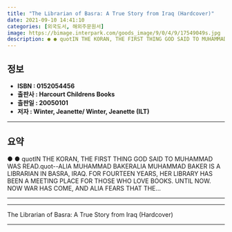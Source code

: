 ```yaml
---
title: "The Librarian of Basra: A True Story from Iraq (Hardcover)"
date: 2021-09-10 14:41:10
categories: [외국도서, 해외주문원서]
image: https://bimage.interpark.com/goods_image/9/0/4/9/17549049s.jpg
description: ● ● quotIN THE KORAN, THE FIRST THING GOD SAID TO MUHAMMAD WAS READ.quot--ALIA MUHAMMAD BAKERALIA MUHAMMAD BAKER IS A LIBRARIAN IN BASRA, IRAQ. FOR FOURTEEN Y
---
```


## **정보**

- **ISBN : 0152054456**
- **출판사 : Harcourt Childrens Books**
- **출판일 : 20050101**
- **저자 : Winter, Jeanette/ Winter, Jeanette (ILT)**

------



## **요약**

●  ●  quotIN THE KORAN, THE FIRST THING GOD SAID TO MUHAMMAD WAS READ.quot--ALIA MUHAMMAD BAKERALIA MUHAMMAD BAKER IS A LIBRARIAN IN BASRA, IRAQ. FOR FOURTEEN YEARS, HER LIBRARY HAS BEEN A MEETING PLACE FOR THOSE WHO LOVE BOOKS. UNTIL NOW. NOW WAR HAS COME, AND ALIA FEARS THAT THE... 

------



------


The Librarian of Basra: A True Story from Iraq (Hardcover) 

------


